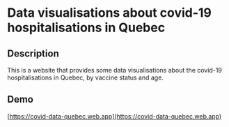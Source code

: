 # Data visualisations about covid-19 hospitalisations in Quebec

## Description
This is a website that provides some data visualisations about the covid-19 hospitalisations in Quebec, by vaccine status and age.

## Demo 
[https://covid-data-quebec.web.app](https://covid-data-quebec.web.app)
